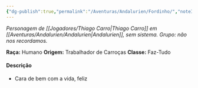 ```yaml
---
{"dg-publish":true,"permalink":"/Aventuras/Andalurien/Fordinho/","noteIcon":"","created":"2025-10-14T11:41:49.655-03:00"}
---
```


*Personagem de [[Jogadores/Thiago Carro\|Thiago Carro]] em [[Aventuras/Andalurien/Andalurien\|Andalurien]], sem sistema.
Grupo: não nos recordamos.*

**Raça:** Humano
**Origem:** Trabalhador de Carroças
**Classe:** Faz-Tudo
#### Descrição
- Cara de bem com a vida, feliz
